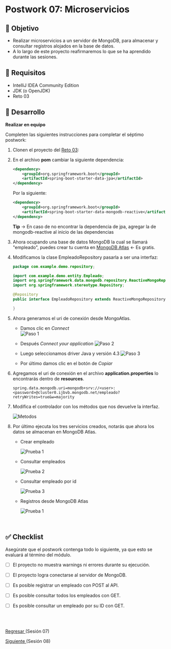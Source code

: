# Postwork 07: Microservicios

## 🎩 Objetivo

- Realizar microservicios a un servidor de MongoDB, para almacenar y consultar registros alojados en la base de datos.
- A lo largo de este proyecto reafirmaremos lo que se ha aprendido durante las sesiones.

## 🎯 Requisitos 

- IntelliJ IDEA Community Edition
- JDK (o OpenJDK)
- Reto 03

## 🚀 Desarrollo

**Realizar en equipo**

Completen las siguientes instrucciones para completar el séptimo postwork:

1. Clonen el proyecto del [Reto 03](../Reto-03/): 

2. En el archivo **pom** cambiar la siguiente dependencia:

    ```xml
    <dependency>
        <groupId>org.springframework.boot</groupId>
        <artifactId>spring-boot-starter-data-jpa</artifactId>
    </dependency>
    ```

    Por la siguiente:

    ```xml
    <dependency>
        <groupId>org.springframework.boot</groupId>
        <artifactId>spring-boot-starter-data-mongodb-reactive</artifactId>
    </dependency>
    ```

    **Tip** -> En caso de no encontrar la dependencia de jpa, agregar la de mongodb-reactive al inicio de las dependencias

3. Ahora ocupando una base de datos MongoDB la cual se llamará "empleado", puedes crear tu cuenta en [MongoDB Atlas](https://www.mongodb.com/atlas/database) <- Es gratis.

4. Modificamos la clase EmpleadoRepository pasarla a ser una interfaz:

    ```java
    package com.example.demo.repository;

    import com.example.demo.entity.Empleado;
    import org.springframework.data.mongodb.repository.ReactiveMongoRepository;
    import org.springframework.stereotype.Repository;

    @Repository
    public interface EmpleadoRepository extends ReactiveMongoRepository<Empleado, String>{

    }
    ```

5. Ahora generamos el uri de conexión desde MongoAtlas.

    - Damos clic en *Connect*<br/>
    ![Paso 1](./img/img_06.png)

    - Después *Connect your application*
    ![Paso 2](./img/img_07.png)

    - Luego seleccionamos driver Java y versión 4.3
    ![Paso 3](./img/img_08.png)

    - Por último damos clic en el botón de *Copiar*

6. Agregamos el uri de conexión en el archivo **application.properties** lo encontrarás dentro de **resources**.

    ```properties
    spring.data.mongodb.uri=mongodb+srv://<user>:<password>@cluster0.ijbvb.mongodb.net/empleado?retryWrites=true&w=majority
    ```

7. Modifica el controlador con los métodos que nos devuelve la interfaz.

    ![Metodos](img/img_01.png)

8. Por último ejecuta los tres servicios creados, notarás que ahora los datos se almacenan en MongoDB Atlas.

    - Crear empleado

        ![Prueba 1](img/img_02.png)

    - Consultar empleados
    
        ![Prueba 2](img/img_03.png)

    - Consultar empleado por id
    
        ![Prueba 3](img/img_04.png)

    - Registros desde MongoDB Atlas

        ![Prueba 1](img/img_05.png)

<br/>

## ✅ Checklist 

Asegúrate que el postwork contenga todo lo siguiente, ya que esto se evaluará al término del módulo.

- [ ] El proyecto no muestra warnings ni errores durante su ejecución.

- [ ] El proyecto logra conectarse al servidor de MongoDB.

- [ ] Es posible registrar un empleado con POST al API.

- [ ] Es posible consultar todos los empleados con GET.

- [ ] Es posible consultar un empleado por su ID con GET.


<br/>
<br/>

[Regresar ](../Readme.md)(Sesión 07)

[Siguiente ](../../Sesion-08/Readme.md)(Sesión 08)
